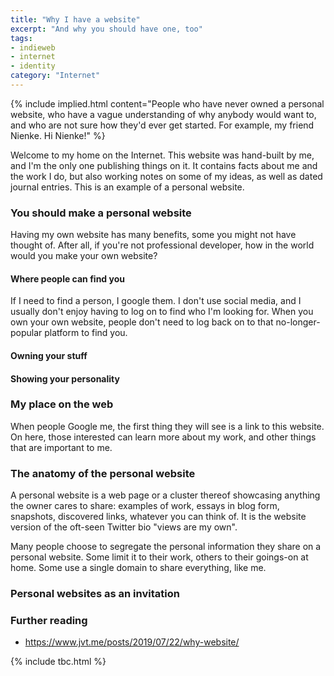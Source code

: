 ```yaml
---
title: "Why I have a website"
excerpt: "And why you should have one, too"
tags:
- indieweb
- internet
- identity
category: "Internet"
---
```

{% include implied.html content="People who have never owned a personal website, who have a vague understanding of why anybody would want to, and who are not sure how they'd ever get started. For example, my friend Nienke. Hi Nienke!" %}

Welcome to my home on the Internet. This website was hand-built by me, and I'm the only one publishing things on it. It contains facts about me and the work I do, but also working notes on some of my ideas, as well as dated journal entries. This is an example of a personal website.

### You should make a personal website
Having my own website has many benefits, some you might not have thought of. After all, if you're not professional developer, how in the world would you make your own website?

#### Where people can find you
If I need to find a person, I google them. I don't use social media, and I usually don't enjoy having to log on to find who I'm looking for. When you own your own website, people don't need to log back on to that no-longer-popular platform to find you. 

#### Owning your stuff


#### Showing your personality










### My place on the web
When people Google me, the first thing they will see is a link to this website. On here, those interested can learn more about my work, and other things that are important to me.


### The anatomy of the personal website
A personal website is a web page or a cluster thereof showcasing anything the owner cares to share: examples of work, essays in blog form, snapshots, discovered links, whatever you can think of. It is the website version of the oft-seen Twitter bio "views are my own".

Many people choose to segregate the personal information they share on a personal website. Some limit it to their work, others to their goings-on at home. Some use a single domain to share everything, like me.

### Personal websites as an invitation

### Further reading
- https://www.jvt.me/posts/2019/07/22/why-website/


{% include tbc.html %}


